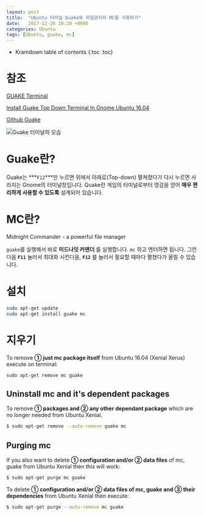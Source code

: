 ```yaml
---
layout: post
title:  "Ubuntu 터미널 Guake와 파일관리자 MC를 사용하기"
date:   2017-12-26 20:20 +0900
categories: Ubuntu
tags: [Ubuntu, guake, mc]
---
```


* Kramdown table of contents
{:toc .toc}

# 참조

[GUAKE Terminal](http://guake-project.org/) 

[Install Guake Top Down Terminal In Gnome Ubuntu 16.04](https://www.youtube.com/watch?v=4kPJcUClZL8) 

[Github Guake](https://github.com/Guake/guake)


![Guake 터미널의 모습](http://guake-project.org/img/screenshot.png)


# Guake란?  

Guake는  ***`F12`***만 누르면  위에서 아래로(Top-down) 펼쳐졌다가 다시 누르면 사라지는  Gnome의 터미널창입니다.  Quake란 게임의 터미널로부터 영감을 얻어 **매우 편리하게 사용할 수 있도록** 설계되어 있습니다.  



# MC란?

Midnight Commander - a powerful file manager

`guake`를 실행해서 바로 **미드나잇 커맨더** 를 실행합니다. `mc` 하고 엔터하면 됩니다. 그런 다음 **`F11`**  눌러서 최대화 시킨다음,  **`F12`** 를 눌러서 필요할 때마다 펼쳤다가 올릴 수 있습니다. 



# 설치

```sh
sudo apt-get update
sudo apt-get install guake mc
```





# 지우기 

To remove **➀  just mc package itself** from Ubuntu 16.04 (Xenial Xerus) execute on terminal:

```
sudo apt-get remove mc guake
```



## Uninstall mc and it's dependent packages  

To remove **➀ packages and ➁ any other dependant package**  which are no longer needed from Ubuntu Xenial.

```sh
$ sudo apt-get remove --auto-remove guake mc 
```



## Purging mc 

If you also want to delete **➀ configuration and/or  ➁ data files**  of mc, guake from Ubuntu Xenial then this will work:

```sh
$ sudo apt-get purge mc guake
```

To delete **➀ configuration and/or ➁ data files of mc, guake and  ➂ their dependencies** from Ubuntu Xenial then execute:

```sh
$ sudo apt-get purge --auto-remove mc guake
```